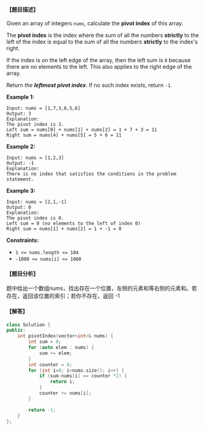 #### 【题目描述】

Given an array of integers `nums`, calculate the **pivot index** of this array.

The **pivot index** is the index where the sum of all the numbers **strictly** to the left of the index is equal to the sum of all the numbers **strictly** to the index's right.

If the index is on the left edge of the array, then the left sum is `0` because there are no elements to the left. This also applies to the right edge of the array.

Return *the **leftmost pivot index***. If no such index exists, return `-1`.

**Example 1:**

```
Input: nums = [1,7,3,6,5,6]
Output: 3
Explanation:
The pivot index is 3.
Left sum = nums[0] + nums[1] + nums[2] = 1 + 7 + 3 = 11
Right sum = nums[4] + nums[5] = 5 + 6 = 11
```

**Example 2:**

```
Input: nums = [1,2,3]
Output: -1
Explanation:
There is no index that satisfies the conditions in the problem statement.
```

**Example 3:**

```
Input: nums = [2,1,-1]
Output: 0
Explanation:
The pivot index is 0.
Left sum = 0 (no elements to the left of index 0)
Right sum = nums[1] + nums[2] = 1 + -1 = 0
```

**Constraints:**

- `1 <= nums.length <= 104`
- `-1000 <= nums[i] <= 1000`



#### 【题目分析】

题中给出一个数组nums，找出存在一个位置，左侧的元素和等右侧的元素和。若存在，返回该位置的索引；若你不存在，返回 -1

#### 【解答】

```cpp
class Solution {
public:
    int pivotIndex(vector<int>& nums) {
        int sum = 0;
        for (auto elem : nums) {
            sum += elem;
        }
        int counter = 0;
        for (int i=0; i<nums.size(); i++) {
            if (sum-nums[i] == counter *2) {
                return i;
            }
            counter += nums[i];
        }

        return -1;
    }
};
```

